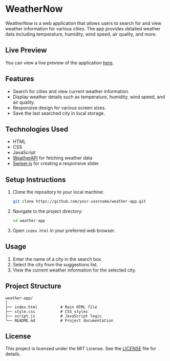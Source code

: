 # WeatherNow

WeatherNow is a web application that allows users to search for and view weather information for various cities. The app provides detailed weather data including temperature, humidity, wind speed, air quality, and more.

## Live Preview

You can view a live preview of the application [here](https://aniketsharma-dev.github.io/Weather-App/).

## Features

- Search for cities and view current weather information.
- Display weather details such as temperature, humidity, wind speed, and air quality.
- Responsive design for various screen sizes.
- Save the last searched city in local storage.

## Technologies Used

- HTML
- CSS
- JavaScript
- [WeatherAPI](https://www.weatherapi.com/) for fetching weather data
- [Swiper.js](https://swiperjs.com/) for creating a responsive slider

## Setup Instructions

1. Clone the repository to your local machine:
    ```sh
    git clone https://github.com/your-username/weather-app.git
    ```

2. Navigate to the project directory:
    ```sh
    cd weather-app
    ```

3. Open `index.html` in your preferred web browser.

## Usage

1. Enter the name of a city in the search box.
2. Select the city from the suggestions list.
3. View the current weather information for the selected city.


## Project Structure

```
weather-app/
│
├── index.html          # Main HTML file
├── style.css           # CSS styles
├── script.js           # JavaScript logic
└── README.md           # Project documentation
```

## License

This project is licensed under the MIT License. See the [LICENSE](LICENSE) file for details.
